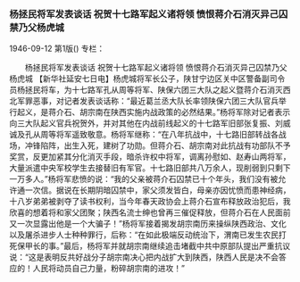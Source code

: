### 杨拯民将军发表谈话  祝贺十七路军起义诸将领  愤恨蒋介石消灭异己囚禁乃父杨虎城

1946-09-12
第1版()
专栏：

　　杨拯民将军发表谈话
    祝贺十七路军起义诸将领
    愤恨蒋介石消灭异己囚禁乃父杨虎城
    【新华社延安七日电】杨虎城将军长公子，陕甘宁边区关中区警备副司令员杨拯民将车，为十七路军孔从周等将军、陕保六团三大队之起义暨蒋介石消灭西北军罪恶事，对记者发表谈话称：“最近葛兰丞大队长率领陕保六团三大队官兵举行起义，是蒋介石、胡宗南在陕西实施内战政策的必然结果。”杨将军除对记者表示向三大队起义官兵祝贺外，并对其他在内战前线起义的十七路军旧部张复振、刘威诚及孔从周等将军遥致敬意。杨将军继称：“在八年抗战中，十七路旧部转战各战场，冲锋陷阵，出生入死，建树了功勋。但蒋介石、胡宗南对此抗战有功部队不予奖赏，反更加紧其分化消灭手段，暗杀许权中将军，调离孙慰如、赵寿山两将军，大量派遣中央军校学生去接替旧有军官。十七路旧部共八万余人，现削弱到只剩下一万多人。”杨将军悲愤的说：“我的父亲被蒋介石囚禁已十个年头，我们没有被允许通一次信。据说在长期阴暗囚禁中，家父须发皆白，母亲亦因忧愤而患神经病，十八岁弟弟被剥夺了读书权利，当今年春天政协会上蒋介石宣布释放政治犯后，我欣喜的想着将和家父团聚；陕西名流士绅也曾再三催促释放，但蒋介石在人民面前又一次显露出他是一个大骗子！”杨将军接着揭发胡宗南历来操纵陕西政治、文化以及屠杀进步人士种种罪行，后称：“在如此极端反动统治下，渭南已发生农民打死保甲长的事。”最后，杨将军并就胡宗南继续追击堵截中共中原部队提出严重抗议说：“这是表明反共好战分子胡宗南决心把内战扩大到陕西，陕西人民是决不会答应的！人民将动员自己力量，粉碎胡宗南的进攻！”
